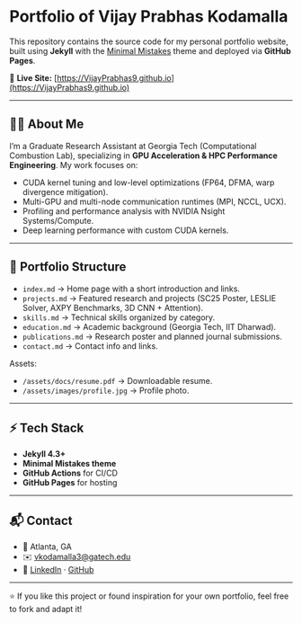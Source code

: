 # Portfolio of Vijay Prabhas Kodamalla

This repository contains the source code for my personal portfolio website, built using **Jekyll** with the [Minimal Mistakes](https://github.com/mmistakes/minimal-mistakes) theme and deployed via **GitHub Pages**.

🔗 **Live Site:** [https://VijayPrabhas9.github.io](https://VijayPrabhas9.github.io)

---

## 👨‍💻 About Me
I’m a Graduate Research Assistant at Georgia Tech (Computational Combustion Lab), specializing in **GPU Acceleration & HPC Performance Engineering**. My work focuses on:
- CUDA kernel tuning and low-level optimizations (FP64, DFMA, warp divergence mitigation).
- Multi-GPU and multi-node communication runtimes (MPI, NCCL, UCX).
- Profiling and performance analysis with NVIDIA Nsight Systems/Compute.
- Deep learning performance with custom CUDA kernels.

---

## 📂 Portfolio Structure
- `index.md` → Home page with a short introduction and links.
- `projects.md` → Featured research and projects (SC25 Poster, LESLIE Solver, AXPY Benchmarks, 3D CNN + Attention).
- `skills.md` → Technical skills organized by category.
- `education.md` → Academic background (Georgia Tech, IIT Dharwad).
- `publications.md` → Research poster and planned journal submissions.
- `contact.md` → Contact info and links.

Assets:
- `/assets/docs/resume.pdf` → Downloadable resume.
- `/assets/images/profile.jpg` → Profile photo.

---

## ⚡ Tech Stack
- **Jekyll 4.3+**
- **Minimal Mistakes theme**
- **GitHub Actions** for CI/CD
- **GitHub Pages** for hosting

---

## 📬 Contact
- 📍 Atlanta, GA  
- ✉️ [vkodamalla3@gatech.edu](mailto:vkodamalla3@gatech.edu)  
- 🔗 [LinkedIn](https://linkedin.com/in/vijaykodamalla) · [GitHub](https://github.com/vkodamalla3)

---

⭐ If you like this project or found inspiration for your own portfolio, feel free to fork and adapt it!
